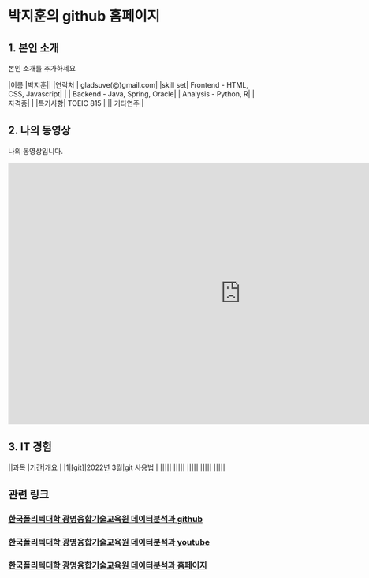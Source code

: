 

# 박지훈의 github 홈페이지

## 1. 본인 소개 

본인 소개를 추가하세요

|이름 |박지훈||
|연락처 | gladsuve(@)gmail.com|
|skill set| Frontend - HTML, CSS, Javascript|
| | Backend - Java, Spring, Oracle|
| Analysis - Python, R|
|자격증|  |
|특기사항|  TOEIC 815 |
||  기타연주 |

## 2. 나의 동영상
나의 동영상입니다.
<iframe width="942" height="530" src="https://www.youtube.com/embed/l7ueisyBGOs" title="YouTube video player" frameborder="0" allow="accelerometer; autoplay; clipboard-write; encrypted-media; gyroscope; picture-in-picture" allowfullscreen></iframe>
 

## 3. IT 경험

||과목 |기간|개요 |
|1|[git]|2022년 3월|git 사용법 |
|||||
|||||
|||||
|||||
|||||

## 관련 링크 
### [한국폴리텍대학 광명융합기술교육원 데이터분석과 github](https://koposoftware.github.io)
### [한국폴리텍대학 광명융합기술교육원 데이터분석과 youtube](https://www.youtube.com/channel/UCwTOdBeKnZo83qTpqc8-rTQ)
### [한국폴리텍대학 광명융합기술교육원 데이터분석과 홈페이지](https://www.kopo.ac.kr/gm)
